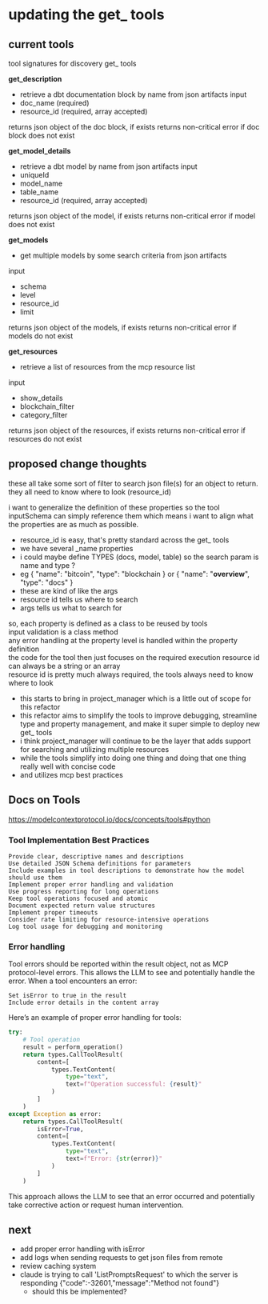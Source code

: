 # updating the get_ tools
## current tools
tool signatures for discovery get_ tools

**get_description**  
 - retrieve a dbt documentation block by name from json artifacts
input
 - doc_name (required)
 - resource_id (required, array accepted)

returns json object of the doc block, if exists
returns non-critical error if doc block does not exist

**get_model_details**  
 - retrieve a dbt model by name from json artifacts
input
 - uniqueId
 - model_name
 - table_name
 - resource_id (required, array accepted)

returns json object of the model, if exists
returns non-critical error if model does not exist

**get_models**  
 - get multiple models by some search criteria from json artifacts

input
 - schema
 - level
 - resource_id
 - limit

returns json object of the models, if exists
returns non-critical error if models do not exist

**get_resources**  
 - retrieve a list of resources from the mcp resource list

input
 - show_details
 - blockchain_filter
 - category_filter

returns json object of the resources, if exists
returns non-critical error if resources do not exist

## proposed change thoughts
these all take some sort of filter to search json file(s) for an object to return.
they all need to know where to look (resource_id)

i want to generalize the definition of these properties so the tool inputSchema can simply reference them which means i want to align what the properties are as much as possible.
 - resource_id is easy, that's pretty standard across the get_ tools
 - we have several _name properties
  - i could maybe define TYPES (docs, model, table) so the search param is name and type ?
   - eg
   {
        "name": "bitcoin",
        "type": "blockchain
   }
   or
   {
    "name": "__overview__",
    "type": "docs"
   }
 - these are kind of like the args
 - resource id tells us where to search
 - args tells us what to search for 

so, each property is defined as a class to be reused by tools  
input validation is a class method  
any error handling at the property level is handled within the property definition  
the code for the tool then just focuses on the required execution
resource id can always be a string or an array  
resource id is pretty much always required, the tools always need to know where to look  
 - this starts to bring in project_manager which is a little out of scope for this refactor
 - this refactor aims to simplify the tools to improve debugging, streamline type and property management, and make it super simple to deploy new get_ tools
 - i think project_manager will continue to be the layer that adds support for searching and utilizing multiple resources
 - while the tools simplify into doing one thing and doing that one thing really well with concise code
 - and utilizes mcp best practices



## Docs on Tools
https://modelcontextprotocol.io/docs/concepts/tools#python
### Tool Implementation Best Practices
    Provide clear, descriptive names and descriptions
    Use detailed JSON Schema definitions for parameters
    Include examples in tool descriptions to demonstrate how the model should use them
    Implement proper error handling and validation
    Use progress reporting for long operations
    Keep tool operations focused and atomic
    Document expected return value structures
    Implement proper timeouts
    Consider rate limiting for resource-intensive operations
    Log tool usage for debugging and monitoring

### Error handling
Tool errors should be reported within the result object, not as MCP protocol-level errors. This allows the LLM to see and potentially handle the error. When a tool encounters an error:

    Set isError to true in the result
    Include error details in the content array

Here’s an example of proper error handling for tools:
```python
try:
    # Tool operation
    result = perform_operation()
    return types.CallToolResult(
        content=[
            types.TextContent(
                type="text",
                text=f"Operation successful: {result}"
            )
        ]
    )
except Exception as error:
    return types.CallToolResult(
        isError=True,
        content=[
            types.TextContent(
                type="text",
                text=f"Error: {str(error)}"
            )
        ]
    )
```
This approach allows the LLM to see that an error occurred and potentially take corrective action or request human intervention.



## next
 - add proper error handling with isError
 - add logs when sending requests to get json files from remote
 - review caching system
 - claude is trying to call 'ListPromptsRequest' to which the server is responding {"code":-32601,"message":"Method not found"}
    - should this be implemented?